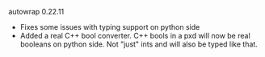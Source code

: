 autowrap 0.22.11

- Fixes some issues with typing support on python side
- Added a real C++ bool converter. C++ bools in a pxd will now be real booleans
  on python side. Not "just" ints and will also be typed like that.